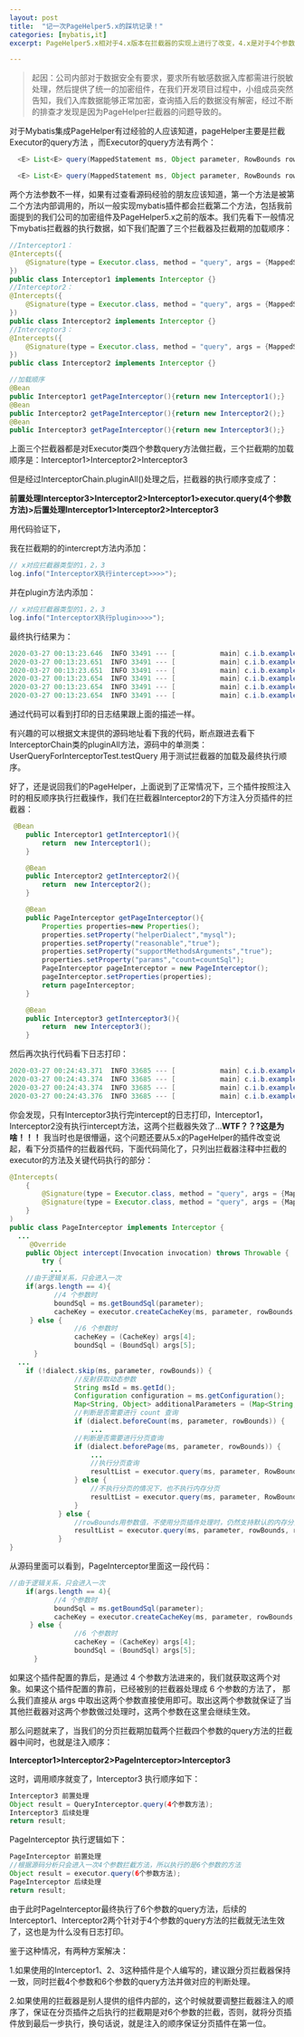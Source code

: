 ```yaml
---
layout: post
title:  "记一次PageHelper5.x的踩坑记录！"
categories: [mybatis,it]
excerpt: PageHelper5.x相对于4.x版本在拦截器的实现上进行了改变，4.x是对于4个参数的query方法做了拦截，5.x版本后同时对4个参数、6个参数的方法做了拦截，接下来我们具体看下

---
```


> 起因：公司内部对于数据安全有要求，要求所有敏感数据入库都需进行脱敏处理，然后提供了统一的加密组件，在我们开发项目过程中，小组成员突然告知，我们入库数据能够正常加密，查询插入后的数据没有解密，经过不断的排查才发现是因为PageHelper拦截器的问题导致的。

对于Mybatis集成PageHelper有过经验的人应该知道，pageHelper主要是拦截Executor的query方法 ，而Executor的query方法有两个：

```java
  <E> List<E> query(MappedStatement ms, Object parameter, RowBounds rowBounds, ResultHandler resultHandler, CacheKey cacheKey, BoundSql boundSql) throws SQLException;

  <E> List<E> query(MappedStatement ms, Object parameter, RowBounds rowBounds, ResultHandler resultHandler) throws SQLException;
```

两个方法参数不一样，如果有过查看源码经验的朋友应该知道，第一个方法是被第二个方法内部调用的，所以一般实现mybatis插件都会拦截第二个方法，包括我前面提到的我们公司的加密组件及PageHelper5.x之前的版本。我们先看下一般情况下mybatis拦截器的执行数据，如下我们配置了三个拦截器及拦截期的加载顺序：

```java
//Interceptor1：
@Intercepts({
	@Signature(type = Executor.class, method = "query", args = {MappedStatement.class, Object.class, RowBounds.class, ResultHandler.class})
})
public class Interceptor1 implements Interceptor {}
//Interceptor2：
@Intercepts({
	@Signature(type = Executor.class, method = "query", args = {MappedStatement.class, Object.class, RowBounds.class, ResultHandler.class})
})
public class Interceptor2 implements Interceptor {}
//Interceptor3：
@Intercepts({
	@Signature(type = Executor.class, method = "query", args = {MappedStatement.class, Object.class, RowBounds.class, ResultHandler.class})
})
public class Interceptor2 implements Interceptor {}

//加载顺序
@Bean
public Interceptor1 getPageInterceptor(){return new Interceptor1();}
@Bean
public Interceptor2 getPageInterceptor(){return new Interceptor2();}
@Bean
public Interceptor3 getPageInterceptor(){return new Interceptor3();}
```

上面三个拦截器都是对Executor类四个参数query方法做拦截，三个拦截期的加载顺序是：Interceptor1>Interceptor2>Interceptor3

但是经过InterceptorChain.pluginAll()处理之后，拦截器的执行顺序变成了：

**前置处理Interceptor3>Interceptor2>Interceptor1>executor.query(4个参数方法)>后置处理Interceptor1>Interceptor2>Interceptor3**

用代码验证下，

我在拦截期的的intercrept方法内添加：

```java
// x对应拦截器类型的1，2，3
log.info("InterceptorX执行intercept>>>>");
```

并在plugin方法内添加：

```java
// x对应拦截器类型的1，2，3
log.info("InterceptorX执行plugin>>>>");
```

最终执行结果为：

```java
2020-03-27 00:13:23.646  INFO 33491 --- [           main] c.i.b.example.interceptor.Interceptor1   : Interceptor1执行plugin>>>>
2020-03-27 00:13:23.651  INFO 33491 --- [           main] c.i.b.example.interceptor.Interceptor2   : Interceptor2执行plugin>>>>
2020-03-27 00:13:23.651  INFO 33491 --- [           main] c.i.b.example.interceptor.Interceptor3   : Interceptor3执行plugin>>>>
2020-03-27 00:13:23.654  INFO 33491 --- [           main] c.i.b.example.interceptor.Interceptor3   : Interceptor3执行intercept>>>>
2020-03-27 00:13:23.654  INFO 33491 --- [           main] c.i.b.example.interceptor.Interceptor2   : Interceptor2执行intercept>>>>
2020-03-27 00:13:23.654  INFO 33491 --- [           main] c.i.b.example.interceptor.Interceptor1   : Interceptor1执行intercept>>>>

```

通过代码可以看到打印的日志结果跟上面的描述一样。

有兴趣的可以根据文末提供的源码地址看下我的代码，断点跟进去看下InterceptorChain类的pluginAll方法，源码中的单测类：UserQueryForInterceptorTest.testQuery 用于测试拦截器的加载及最终执行顺序。

好了，还是说回我们的PageHelper，上面说到了正常情况下，三个插件按照注入时的相反顺序执行拦截操作，我们在拦截器Interceptor2的下方注入分页插件的拦截器：

```java
 @Bean
    public Interceptor1 getInterceptor1(){
        return  new Interceptor1();
    }

    @Bean
    public Interceptor2 getInterceptor2(){
        return  new Interceptor2();
    }

    @Bean
    public PageInterceptor getPageInterceptor(){
        Properties properties=new Properties();
        properties.setProperty("helperDialect","mysql");
        properties.setProperty("reasonable","true");
        properties.setProperty("supportMethodsArguments","true");
        properties.setProperty("params","count=countSql");
        PageInterceptor pageInterceptor = new PageInterceptor();
        pageInterceptor.setProperties(properties);
        return pageInterceptor;
    }

    @Bean
    public Interceptor3 getInterceptor3(){
        return  new Interceptor3();
    }
```

然后再次执行代码看下日志打印：

```java
2020-03-27 00:24:43.371  INFO 33685 --- [           main] c.i.b.example.interceptor.Interceptor1   : Interceptor1执行plugin>>>>
2020-03-27 00:24:43.374  INFO 33685 --- [           main] c.i.b.example.interceptor.Interceptor2   : Interceptor2执行plugin>>>>
2020-03-27 00:24:43.374  INFO 33685 --- [           main] c.i.b.example.interceptor.Interceptor3   : Interceptor3执行plugin>>>>
2020-03-27 00:24:43.376  INFO 33685 --- [           main] c.i.b.example.interceptor.Interceptor3   : Interceptor3执行intercept>>>>
```

你会发现，只有Interceptor3执行完intercept的日志打印，Interceptor1，Interceptor2没有执行intercept方法，这两个拦截器失效了...**WTF？？?这是为啥！！！** 我当时也是很懵逼，这个问题还要从5.x的PageHelper的插件改变说起，看下分页插件的拦截器代码，下面代码简化了，只列出拦截器注释中拦截的executor的方法及关键代码执行的部分：

```java
@Intercepts(
    {
        @Signature(type = Executor.class, method = "query", args = {MappedStatement.class, Object.class, RowBounds.class, ResultHandler.class}),
        @Signature(type = Executor.class, method = "query", args = {MappedStatement.class, Object.class, RowBounds.class, ResultHandler.class, CacheKey.class, BoundSql.class}),
    }
)
public class PageInterceptor implements Interceptor {
  ...
     @Override
    public Object intercept(Invocation invocation) throws Throwable {
        try {
          ...
    //由于逻辑关系，只会进入一次
    if(args.length == 4){
           //4 个参数时
           boundSql = ms.getBoundSql(parameter);
           cacheKey = executor.createCacheKey(ms, parameter, rowBounds, boundSql);
     } else {
                //6 个参数时
                cacheKey = (CacheKey) args[4];
                boundSql = (BoundSql) args[5];
      }
  ...
    if (!dialect.skip(ms, parameter, rowBounds)) {
                //反射获取动态参数
                String msId = ms.getId();
                Configuration configuration = ms.getConfiguration();
                Map<String, Object> additionalParameters = (Map<String, Object>) additionalParametersField.get(boundSql);
                //判断是否需要进行 count 查询
                if (dialect.beforeCount(ms, parameter, rowBounds)) {
                    ...
                //判断是否需要进行分页查询
                if (dialect.beforePage(ms, parameter, rowBounds)) {
                    ...
                    //执行分页查询
                    resultList = executor.query(ms, parameter, RowBounds.DEFAULT, resultHandler, pageKey, pageBoundSql);
                } else {
                    //不执行分页的情况下，也不执行内存分页
                    resultList = executor.query(ms, parameter, RowBounds.DEFAULT, resultHandler, cacheKey, boundSql);
                }
            } else {
                //rowBounds用参数值，不使用分页插件处理时，仍然支持默认的内存分页
                resultList = executor.query(ms, parameter, rowBounds, resultHandler, cacheKey, boundSql);
            }
}
```



从源码里面可以看到，PageInterceptor里面这一段代码：

```java
//由于逻辑关系，只会进入一次
    if(args.length == 4){
           //4 个参数时
           boundSql = ms.getBoundSql(parameter);
           cacheKey = executor.createCacheKey(ms, parameter, rowBounds, boundSql);
     } else {
                //6 个参数时
                cacheKey = (CacheKey) args[4];
                boundSql = (BoundSql) args[5];
      }
```

如果这个插件配置的靠后，是通过 4 个参数方法进来的，我们就获取这两个对象。如果这个插件配置的靠前，已经被别的拦截器处理成 6 个参数的方法了， 那么我们直接从 args 中取出这两个参数直接使用即可。取出这两个参数就保证了当其他拦截器对这两个参数做过处理时，这两个参数在这里会继续生效。

那么问题就来了，当我们的分页拦截期加载两个拦截四个参数的query方法的拦截器中间时，也就是注入顺序：

**Interceptor1>Interceptor2>PageInterceptor>Interceptor3**

这时，调用顺序就变了，Interceptor3 执行顺序如下：

```java
Interceptor3 前置处理      
Object result = QueryInterceptor.query(4个参数方法);     
Interceptor3 后续处理   
return result;
```

PageInterceptor 执行逻辑如下：

```java
PageInterceptor 前置处理
//根据源码分析只会进入一次4个参数拦截方法，所以执行的是6个参数的方法
Object result = executor.query(6个参数方法);     
PageInterceptor 后续处理   
return result;
```

由于此时PageInterceptor最终执行了6个参数的query方法，后续的Interceptor1、Interceptor2两个针对于4个参数的query方法的拦截就无法生效了，这也是为什么没有日志打印。

鉴于这种情况，有两种方案解决：

1.如果使用的Interceptor1、2、3这种插件是个人编写的，建议跟分页拦截器保持一致，同时拦截4个参数和6个参数的query方法并做对应的判断处理。

2.如果使用的拦截器是别人提供的组件内部的，这个时候就要调整拦截器注入的顺序了，保证在分页插件之后执行的拦截期是对6个参数的拦截，否则，就将分页插件放到最后一步执行，换句话说，就是注入的顺序保证分页插件在第一位。



